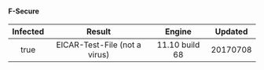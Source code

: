 #### F-Secure
| Infected      | Result      | Engine      | Updated      |
|:-------------:|:-----------:|:-----------:|:------------:|
| true | EICAR-Test-File (not a virus) | 11.10 build 68 | 20170708 |

